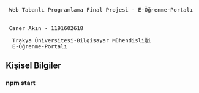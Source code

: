 <pre>
  <br> Web Tabanlı Programlama Final Projesi - E-Öğrenme-Portalı  </br> 
  <br> Caner Akın - 1191602618 </br>
  <a>Trakya Üniversitesi-Bilgisayar Mühendisliği </a>
  E-Öğrenme-Portalı   
</pre>
<h2>  Kişisel Bilgiler </h2>

### npm start
